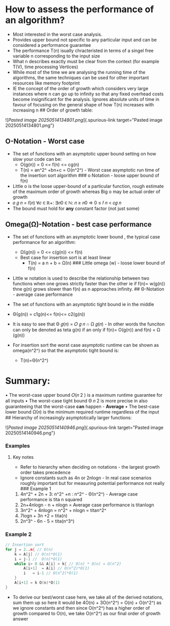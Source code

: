 # How to assess the performance of an algorithm?

- Most interested in the worst case analysis.
- Provides upper bound not specific to any particular input and can be
  considered a performance guarantee
- The performance T(n) isually chracteristed in terms of a singel free
  variable n corresponding to the input size
- What n describes exactly must be clear from the context (for example
  T(V), time processing Vertices)
- While most of the time we are analysing the running time of the
  algorithms, the same techniques can be used for other important
  resources like memory footprint
- IE the concept of the order of growth which considers very large
  instances where n can go up to infinity so that any fixed overhead
  costs become insignificant for the analysis. Ignores absolute units of
  time in favour of focusing on the general shape of how T(n) increases
  with increasing n \## Order of growth table:

\![*Pasted image 20250514134801.png*]{.spurious-link
target="Pasted image 20250514134801.png"}

## O-Notation - Worst case

- The set of functions with an asymptotic upper bound setting on how
  slow your code can be:
  - O(g(n)) = 0 \<= f(n) \<= cg(n)
  - T(n) = an^2^ +bn+c = O(n^2^) - Worst case asymptotic run time of the
    insertion sort algorithm \### o Notation - loose upper bound of f(n)
- Little o is the loose upper-bound of a particular function, rough
  estimate of the maximum order of growth whereas Big o may be actual
  order of growth
- 𝑜 𝑔 𝑛 = 𝑓(𝑛) ∀𝑐 ∈ ℝ+: ∃𝑛0 ∈ ℕ: 𝑛 ≥ 𝑛0 ⇒ 0 ≤ 𝑓 𝑛 \< 𝑐𝑔 𝑛
- The bound must hold for **any** constant factor (not just some)

## Omega(Ω)-Notation - best case performance

- The set of functions with an asymptotic lower bound , the typical case
  performance for an algorithm:

  - Ω(g(n)) = 0 \<= c(g(n)) \<= f(n)
  - Best case for insertion sort is at least linear
    - T(n) = a n + b = Ω(n) \### Little omega (w) - loose lower bound of
      f(n)

- Little w notation is used to describe the relationship between two
  functions when one grows strictly faster than the other ie if f(n)=
  w(g(n)) thne g(n) grows slower than f(n) as n approaches infinity. \##
  Θ-Notation - average case performance

- The set of functions with an asymptotic tight bound ie in the middle

- Θ(g(n)) = c1g(n)\<= f(n)\<= c2(g(n))

- It is easy to see that Θ 𝑔(𝑛) = 𝑂 𝑔 𝑛 ∩ Ω 𝑔(𝑛) - In other words the
  funciton can only be denoted as teta g(n) if an only if f(n)= O(g(n))
  and f(n) = Ω (g(n))

- For insertion sort the worst case asymptotic runtime can be shown as
  omega(n^2^) so that the asymptotic tight bound is:

  - T(n)=Θ(n^2^)

# Summary:

• The worst-case upper bound 𝑂(𝑛 2 ) is a maximum runtime guarantee for
all inputs • The worst-case tight bound Θ 𝑛 2 is more precise in also
guaranteeing that the worst-case **can** happen - **Average** • The
best-case lower bound Ω(𝑛) is the minimum required runtime regardless of
the input \## Hierarchy of increasingly asymptotically larger functions:

\![*Pasted image 20250514140946.png*]{.spurious-link
target="Pasted image 20250514140946.png"}

### Examples

1.  Key notes

    - Refer to hierarchy when deciding on notations - the largest growth
      order takes precedence
    - Ignore constants such as 4n or 2nlogn - In real case scenarios
      roughly important but for measuring potential performance not
      really \### Example 1

    1.  4n^2^ + 2n + 3: n^2^ +n : n^2^ - Θ(n^2^) - Average case
        performance is tita n squared
    2.  2n+4nlogn - n + nlogn = Average case performance is titanlogn
    3.  3n^2^ + 4nlogn = n^2^ + nlogn = titan^2^
    4.  7logn + 3n +2 = tita(n)
    5.  2n^3^ - 6n - 5 = tita(n^3^)

### Example 2

``` {.c org-language="C"}
// Insertion sort
for j = 2..n{ // O(n)
    k = A[j] // O(n)*O(1)
    i = j-1 //  O(n)*O(1)
    while i> 0 && A[i] > k{ // O(n) * O(n) = O(n^2)
        A[i+1]  = A[i] // O(n^2)*O(1)
        i   = i-1 // O(n^2)*O(1)
    }
    A[i+1] = k O(n)*O(1)
}
```

- To derive our best/worst case here, we take all of the derived
  notations, sum them up so here it would be 4O(n) + 3O(n^2^) = O(n) +
  O(n^2^) as we ignore constants and then since O(n^2^) has a higher
  order of growth compared to O(n), we take O(n^2^) as our final order
  of growth answer
